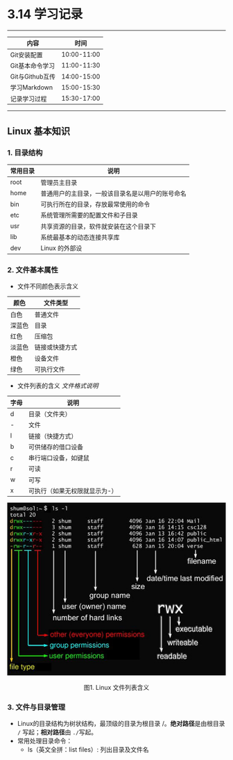 # 3.14 学习记录
---
| 内容         | 时间        |
| ------------ | ----------- |
| Git安装配置  | 10:00-11:00 |
| Git基本命令学习 | 11:00-11:30 |
| Git与Github互传 | 14:00-15:00 |
| 学习Markdown   | 15:00-15:30 |
| 记录学习过程   | 15:30-17:00 |
---
## Linux 基本知识
### 1. 目录结构
| 常用目录     | 说明       |
| ----------- | ---------- |
| root        | 管理员主目录 |
| home        | 普通用户的主目录，一般该目录名是以用户的账号命名 |
| bin         | 可执行所在的目录，存放最常使用的命令 |
| etc         | 系统管理所需要的配置文件和子目录 |
| usr         | 共享资源的目录，软件就安装在这个目录下 |
| lib         | 系统最基本的动态连接共享库 |
| dev         | Linux 的外部设 |


### 2. 文件基本属性
  * 文件不同颜色表示含义

| 颜色   | 文件类型       |
| ------ | -------------- |
| 白色   | 普通文件       |
| 深蓝色 | 目录           |
| 红色   | 压缩包         |
| 淡蓝色 | 链接或快捷方式 |
| 橙色   | 设备文件       |
| 绿色   | 可执行文件     |
  
  * 文件列表的含义
*文件格式说明*

| 字母 | 说明                          |
| ---- | ----------------------------- |
| d    | 目录（文件夹）                |
| -    | 文件                          |
| l    | 链接（快捷方式）              |
| b    | 可供储存的借口设备            |
| c    | 串行端口设备，如键鼠          |
| r    | 可读                          |
| w    | 可写                          |
| x    | 可执行（如果无权限就显示为-） |

  <div align=center>
  <img src="https://github.com/Larry-Wendy/Espressif_intern/blob/main/fig/linux%E6%96%87%E4%BB%B6%E5%88%97%E8%A1%A8%E5%90%AB%E4%B9%89.jpg" width="600" />
  </div>
  <p align="center">
  图1. Linux 文件列表含义
  </p>


### 3. 文件与目录管理
  * Linux的目录结构为树状结构，最顶级的目录为根目录 /。**绝对路径**是由根目录 `/` 写起；**相对路径**由 `./`写起。
  * 常用处理目录命令：
    * ls（英文全拼：list files）: 列出目录及文件名
